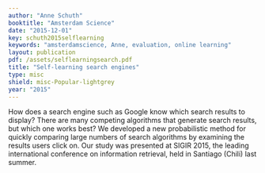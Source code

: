 ```yaml
---
author: "Anne Schuth"
booktitle: "Amsterdam Science"
date: "2015-12-01"
key: schuth2015selflearning
keywords: "amsterdamscience, Anne, evaluation, online learning"
layout: publication
pdf: /assets/selflearningsearch.pdf
title: "Self-learning search engines"
type: misc
shield: misc-Popular-lightgrey
year: "2015"
---
```


How does a search engine such as Google know which search results to display? There are many competing algorithms that
generate search results, but which one works best? We developed a new probabilistic method for quickly comparing large
numbers of search algorithms by examining the results users click on. Our study was presented at SIGIR 2015, the leading
international conference on information retrieval, held in Santiago (Chili) last summer.
